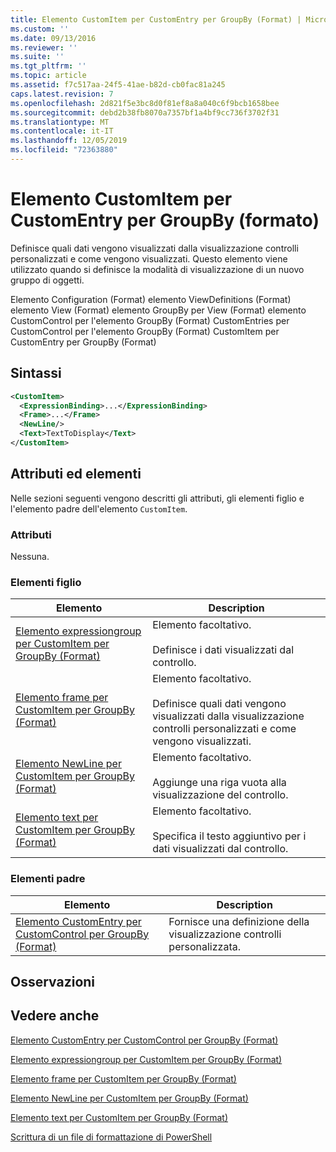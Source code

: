```yaml
---
title: Elemento CustomItem per CustomEntry per GroupBy (Format) | Microsoft Docs
ms.custom: ''
ms.date: 09/13/2016
ms.reviewer: ''
ms.suite: ''
ms.tgt_pltfrm: ''
ms.topic: article
ms.assetid: f7c517aa-24f5-41ae-b82d-cb0fac81a245
caps.latest.revision: 7
ms.openlocfilehash: 2d821f5e3bc8d0f81ef8a8a040c6f9bcb1658bee
ms.sourcegitcommit: debd2b38fb8070a7357bf1a4bf9cc736f3702f31
ms.translationtype: MT
ms.contentlocale: it-IT
ms.lasthandoff: 12/05/2019
ms.locfileid: "72363880"
---
```

# <a name="customitem-element-for-customentry-for-groupby-format"></a>Elemento CustomItem per CustomEntry per GroupBy (formato)

Definisce quali dati vengono visualizzati dalla visualizzazione controlli personalizzati e come vengono visualizzati. Questo elemento viene utilizzato quando si definisce la modalità di visualizzazione di un nuovo gruppo di oggetti.

Elemento Configuration (Format) elemento ViewDefinitions (Format) elemento View (Format) elemento GroupBy per View (Format) elemento CustomControl per l'elemento GroupBy (Format) CustomEntries per CustomControl per l'elemento GroupBy (Format) CustomItem per CustomEntry per GroupBy (Format)

## <a name="syntax"></a>Sintassi

```xml
<CustomItem>
  <ExpressionBinding>...</ExpressionBinding>
  <Frame>...</Frame>
  <NewLine/>
  <Text>TextToDisplay</Text>
</CustomItem>
```

## <a name="attributes-and-elements"></a>Attributi ed elementi

Nelle sezioni seguenti vengono descritti gli attributi, gli elementi figlio e l'elemento padre dell'elemento `CustomItem`.

### <a name="attributes"></a>Attributi

Nessuna.

### <a name="child-elements"></a>Elementi figlio

|Elemento|Description|
|-------------|-----------------|
|[Elemento expressiongroup per CustomItem per GroupBy (Format)](./expressionbinding-element-for-customitem-for-groupby-format.md)|Elemento facoltativo.<br /><br /> Definisce i dati visualizzati dal controllo.|
|[Elemento frame per CustomItem per GroupBy (Format)](./frame-element-for-customitem-for-groupby-format.md)|Elemento facoltativo.<br /><br /> Definisce quali dati vengono visualizzati dalla visualizzazione controlli personalizzati e come vengono visualizzati.|
|[Elemento NewLine per CustomItem per GroupBy (Format)](./newline-element-for-customitem-for-groupby-format.md)|Elemento facoltativo.<br /><br /> Aggiunge una riga vuota alla visualizzazione del controllo.|
|[Elemento text per CustomItem per GroupBy (Format)](./text-element-for-customitem-for-groupby-format.md)|Elemento facoltativo.<br /><br /> Specifica il testo aggiuntivo per i dati visualizzati dal controllo.|

### <a name="parent-elements"></a>Elementi padre

|Elemento|Description|
|-------------|-----------------|
|[Elemento CustomEntry per CustomControl per GroupBy (Format)](./customentry-element-for-customcontrol-for-groupby-format.md)|Fornisce una definizione della visualizzazione controlli personalizzata.|

## <a name="remarks"></a>Osservazioni

## <a name="see-also"></a>Vedere anche

[Elemento CustomEntry per CustomControl per GroupBy (Format)](./customentry-element-for-customcontrol-for-groupby-format.md)

[Elemento expressiongroup per CustomItem per GroupBy (Format)](./expressionbinding-element-for-customitem-for-groupby-format.md)

[Elemento frame per CustomItem per GroupBy (Format)](./frame-element-for-customitem-for-groupby-format.md)

[Elemento NewLine per CustomItem per GroupBy (Format)](./newline-element-for-customitem-for-groupby-format.md)

[Elemento text per CustomItem per GroupBy (Format)](./text-element-for-customitem-for-groupby-format.md)

[Scrittura di un file di formattazione di PowerShell](./writing-a-powershell-formatting-file.md)
